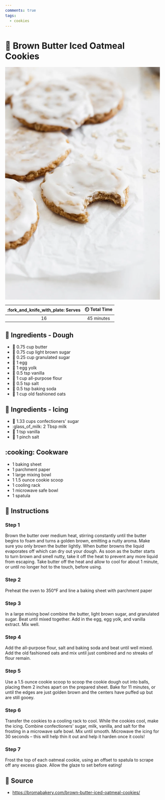 ```yaml
---
comments: true
tags:
  - cookies
---
```

# :cookie: Brown Butter Iced Oatmeal Cookies

![Brown Butter Iced Oatmeal Cookies](../assets/images/brown-butter-iced-oatmeal-cookies.png)

| :fork_and_knife_with_plate: Serves | :timer_clock: Total Time |
|:----------------------------------:|:-----------------------: |
| 16 | 45 minutes |

## :salt: Ingredients - Dough

- :butter: 0.75 cup butter
- :maple_leaf: 0.75 cup light brown sugar
- :candy: 0.25 cup granulated sugar
- :egg: 1 egg
- :egg: 1 egg yolk
- :icecream: 0.5 tsp vanilla
- :ear_of_rice: 1 cup all-purpose flour
- :salt: 0.5 tsp salt
- :cup_with_straw: 0.5 tsp baking soda
- :ear_of_rice: 1 cup old fashioned oats

## :salt: Ingredients - Icing

- :candy: 1.33 cups confectioners' sugar
- :glass_of_milk: 2 Tbsp milk
- :icecream: 1 tsp vanilla
- :salt: 1 pinch salt

## :cooking: Cookware

- 1 baking sheet
- 1 parchment paper
- 1 large mixing bowl
- 1 1.5 ounce cookie scoop
- 1 cooling rack
- 1 microwave safe bowl
- 1 spatula

## :pencil: Instructions

### Step 1

Brown the butter over medium heat, stirring constantly until the butter begins to foam and turns a golden brown,
emitting a nutty aroma. Make sure you only brown the butter lightly. When butter browns the liquid evaporates off which
can dry out your dough. As soon as the butter starts to turn brown and smell nutty, take it off the heat to prevent any
more liquid from escaping. Take butter off the heat and allow to cool for about 1 minute, or until no longer hot to the
touch, before using.

### Step 2

Preheat the oven to 350°F and line a baking sheet with parchment paper

### Step 3

In a large mixing bowl combine the butter, light brown sugar, and granulated sugar. Beat until mixed together. Add in
the egg, egg yolk, and vanilla extract. Mix well.

### Step 4

Add the all-purpose flour, salt and baking soda and beat until well mixed. Add the old fashioned oats and mix until just
combined and no streaks of flour remain.

### Step 5

Use a 1.5 ounce cookie scoop to scoop the cookie dough out into balls, placing them 2 inches apart on the prepared
sheet. Bake for 11 minutes, or until the edges are just golden brown and the centers have puffed up but are still gooey.

### Step 6

Transfer the cookies to a cooling rack to cool. While the cookies cool, make the icing. Combine confectioners' sugar,
milk, vanilla, and salt for the frosting in a microwave safe bowl. Mix until smooth. Microwave the icing for 30 seconds
– this will help thin it out and help it harden once it cools!

### Step 7

Frost the top of each oatmeal cookie, using an offset to spatula to scrape off any excess glaze. Allow the glaze to set
before eating!

## :link: Source

- <https://bromabakery.com/brown-butter-iced-oatmeal-cookies/>
